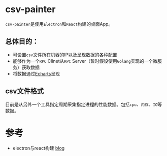 # csv-painter
`csv-painter`是使用`Electron`和`React`构建的桌面App。
## 总体目的：
- 可设置`csv`文件所在机器的IP以及呈现数据的各种配置
- 能够作为一个`RPC` Clinet从`RPC` Server（暂时假设使用`Golang`实现的一个微服务）获取数据
- 将数据通过[Echarts](https://github.com/ecomfe/echarts)呈现

## csv文件格式
目前是从另外一个工具指定周期采集指定进程的性能数据。包括`cpu`、`内存`、`IO`等数据。


# 参考
- electron与react构建
[blog](https://medium.freecodecamp.org/building-an-electron-application-with-create-react-app-97945861647c)


